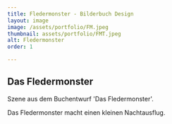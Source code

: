```yaml
---
title: Fledermonster - Bilderbuch Design
layout: image
image: /assets/portfolio/FM.jpeg
thumbnail: assets/portfolio/FMT.jpeg
alt: Fledermonster
order: 1

---
```



## Das Fledermonster

Szene aus dem Buchentwurf 'Das Fledermonster'.

Das Fledermonster macht einen kleinen Nachtausflug.




